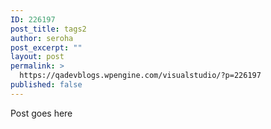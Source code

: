 ```yaml
---
ID: 226197
post_title: tags2
author: seroha
post_excerpt: ""
layout: post
permalink: >
  https://qadevblogs.wpengine.com/visualstudio/?p=226197
published: false
---
```

Post goes here